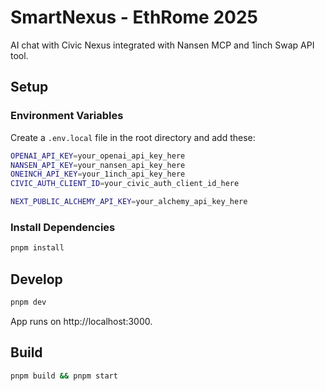 # SmartNexus - EthRome 2025

AI chat with Civic Nexus integrated with Nansen MCP and 1inch Swap API tool.

## Setup

### Environment Variables

Create a `.env.local` file in the root directory and add these:

```bash
OPENAI_API_KEY=your_openai_api_key_here
NANSEN_API_KEY=your_nansen_api_key_here
ONEINCH_API_KEY=your_1inch_api_key_here
CIVIC_AUTH_CLIENT_ID=your_civic_auth_client_id_here

NEXT_PUBLIC_ALCHEMY_API_KEY=your_alchemy_api_key_here

```

### Install Dependencies

```bash
pnpm install
```

## Develop

```bash
pnpm dev
```

App runs on http://localhost:3000.

## Build

```bash
pnpm build && pnpm start
```